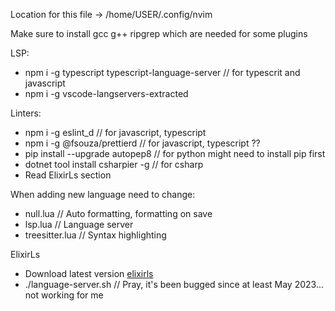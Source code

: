 Location for this file -> /home/USER/.config/nvim

Make sure to install gcc g++ ripgrep which are needed for some plugins

LSP:

- npm i -g typescript typescript-language-server // for typescrit and javascript
- npm i -g vscode-langservers-extracted

Linters:

- npm i -g eslint_d // for javascript, typescript
- npm i -g @fsouza/prettierd // for javascript, typescript ??
- pip install --upgrade autopep8 // for python might need to install pip first
- dotnet tool install csharpier -g // for csharp
- Read ElixirLs section

When adding new language need to change:

- null.lua // Auto formatting, formatting on save
- lsp.lua // Language server
- treesitter.lua // Syntax highlighting

ElixirLs

- Download latest version [elixirls](https://github.com/elixir-lsp/elixir-ls)
- ./language-server.sh // Pray, it's been bugged since at least May 2023... not working for me
